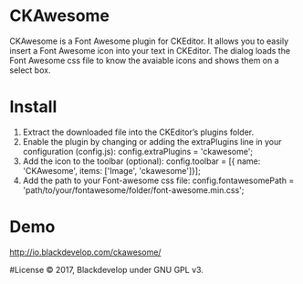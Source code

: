 # CKAwesome
CKAwesome is a Font Awesome plugin for CKEditor.
It allows you to easily insert a Font Awesome icon into your text in CKEditor.
The dialog loads the Font Awesome css file to know the avaiable icons and shows them on a select box.

# Install
1. Extract the downloaded file into the CKEditor’s plugins folder.
2. Enable the plugin by changing or adding the extraPlugins line in your configuration (config.js):
  config.extraPlugins = 'ckawesome';
3. Add the icon to the toolbar (optional):
  config.toolbar = [{ name: 'CKAwesome', items: ['Image', 'ckawesome']}];
4. Add the path to your Font-awesome css file:
  config.fontawesomePath = 'path/to/your/fontawesome/folder/font-awesome.min.css';

# Demo
http://io.blackdevelop.com/ckawesome/

#License
© 2017, Blackdevelop under GNU GPL v3.
